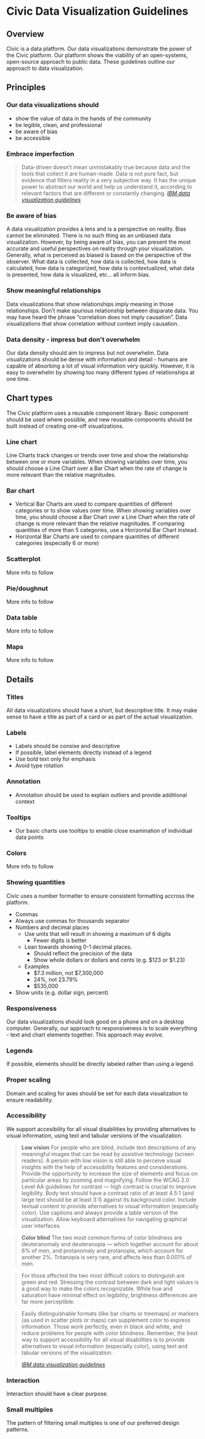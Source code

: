 # Civic Data Visualization Guidelines

## Overview
Civic is a data platform. Our data visualizations demonstrate the power of the Civic platform. Our platform shows the viability of an open-systems, open-source approach to public data. These guidelines outline our approach to data visualization.

## Principles
### Our data visualizations should
* show the value of data in the hands of the community
* be legible, clean, and professional
* be aware of bias
* be accessible

### Embrace imperfection
> Data-driven doesn’t mean unmistakably true because data and the tools that collect it are human-made. Data is not pure fact, but evidence that filters reality in a very subjective way. It has the unique power to abstract our world and help us understand it, according to relevant factors that are different or constantly changing. *[IBM data visualization guidelines](https://www.ibm.com/design/language/experience/data-visualization)*

### Be aware of bias
A data visualization provides a lens and is a perspective on reality. Bias cannot be eliminated. There is no such thing as an unbiased data visualization. However, by being aware of bias, you can present the most accurate and useful perspectives on reality through your visualization. Generally, what is perceived as biased is based on the perspective of the observer. What data is collected, how data is collected, how data is calculated, how data is categorized, how data is contextualized, what data is presented, how data is visualized, etc... all inform bias.

### Show meaningful relationships
Data visualizations that show relationships imply meaning in those relationships. Don’t make spurious relationship between disparate data. You may have heard the phrase “correlation does not imply causation”. Data visualizations that show correlation without context imply causation.

### Data density - impress but don't overwhelm
Our data density should aim to impress but not overwhelm. Data visualizations should be dense with information and detail - humans are capable of absorbing a lot of visual information very quickly. However, it is easy to overwhelm by showing too many different types of relationships at one time.

## Chart types
The Civic platform uses a reusable component library. Basic component should be used where possible, and new reusable components should be built instead of creating one-off visualizations.
### Line chart
Line Charts track changes or trends over time and show the relationship between one or more variables. When showing variables over time, you should choose a Line Chart over a Bar Chart when the rate of change is more relevant than the relative magnitudes.
### Bar chart
* Vertical Bar Charts are used to compare quantities of different categories or to show values over time. When showing variables over time, you should choose a Bar Chart over a Line Chart when the rate of change is more relevant than the relative magnitudes. If comparing quantities of more than 5 categories, use a Horizontal Bar Chart instead.
* Horizontal Bar Charts are used to compare quantities of different categories (especially 6 or more)
### Scatterplot
More info to follow
### Pie/doughnut
More info to follow
### Data table
More info to follow
### Maps
More info to follow

## Details

### Titles
All data visualizations should have a short, but descriptive title. It may make sense to have a title as part of a card or as part of the actual visualization.

### Labels
* Labels should be consise and descriptive
* If possible, label elements directly instead of a legend
* Use bold text only for emphasis
* Avoid type rotation

### Annotation
* Annotation should be used to explain outliers and provide additional context

### Tooltips
* Our basic charts use tooltips to enable close examination of individual data points

### Colors
More info to follow

### Showing quantities
Civic uses a number formatter to ensure consistent formatting accross the platform.
* Commas
 * Always use commas for thousands separator
* Numbers and decimal places
    * Use units that will result in showing a maximum of 6 digits
        * Fewer digits is better
    * Lean towards showing 0-1 decimal places. 
        * Should reflect the precision of the data
        * Show whole dollars or dollars and cents (e.g. $123 or $1.23)
    * Examples
        * $7.3 million, not $7,300,000
        * 24%, not 23.79%
        * $535,000
* Show units (e.g. dollar sign, percent)

### Responsiveness
Our data visualizations should look good on a phone and on a desktop computer. Generally, our approach to responsiveness is to scale everything - text and chart elements together. This approach may evolve.

### Legends
If possible, elements should be directly labeled rather than using a legend. 

### Proper scaling
Domain and scaling for axes should be set for each data visualization to ensure readability.

### Accessibility
We support accesibility for all visual disabilities by providing alternatives to visual information, using text and tabular versions of the visualization. 

>**Low vision**
>For people who are blind, include text descriptions of any meaningful images that can be read by assistive technology (screen readers). A person with low vision is still able to perceive visual insights with the help of accessibility features and considerations.
Provide the opportunity to increase the size of elements and focus on particular areas by zooming and magnifying.
Follow the WCAG 2.0 Level AA guidelines for contrast — high contrast is crucial to improve legibility. Body text should have a contrast ratio of at least 4.5:1 (and large text should be at least 3:1) against its background color.
Include textual content to provide alternatives to visual information (especially color).
Use captions and always provide a table version of the visualization.
Allow keyboard alternatives for navigating graphical user interfaces.

>**Color blind**
>The two most common forms of color blindness are deuteranomaly and deuteranopia — which together account for about 6% of men, and protanomaly and protanopia, which account for another 2%. Tritanopia is very rare, and affects less than 0.001% of men.

>For those affected the two most difficult colors to distinguish are green and red. Stressing the contrast between dark and light values is a good way to make the colors recognizable. While hue and saturation have minimal effect on legibility, brightness differences are far more perceptible.

>Easily distinguishable formats (like bar charts or treemaps) or markers (as used in scatter plots or maps) can supplement color to express information. Those work perfectly, even in black and white, and reduce problems for people with color blindness.
Remember, the best way to support accessibility for all visual disabilities is to provide alternatives to visual information (especially color), using text and tabular versions of the visualization. 

>*[IBM data visualization guidelines](https://www.ibm.com/design/language/experience/data-visualization)*

### Interaction
Interaction should have a clear purpose.

### Small multiples
The pattern of filtering small multiples is one of our preferred design patterns.
